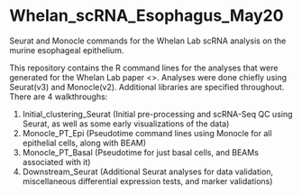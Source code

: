# Whelan_scRNA_Esophagus_May20
Seurat and Monocle commands for the Whelan Lab scRNA analysis on the murine esophageal epithelium.

This repository contains the R command lines for the analyses that were generated for the Whelan Lab paper <>.
Analyses were done chiefly using Seurat(v3) and Monocle(v2). Additional libraries are specified throughout. 
There are 4 walkthroughs:
1. Initial_clustering_Seurat (Initial pre-processing and scRNA-Seq QC using Seurat, as well as some early visualizations of the data)
2. Monocle_PT_Epi (Pseudotime command lines using Monocle for all epithelial cells, along with BEAM)
3. Monocle_PT_Basal (Pseudotime for just basal cells, and BEAMs associated with it)
4. Downstream_Seurat (Additional Seurat analyses for data validation, miscellaneous differential expression tests, and marker validations)
